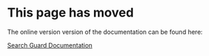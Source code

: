 # This page has moved

The online version version of the documentation can be found here:

[Search Guard Documentation](http://docs.search-guard.com/latest/search-guard-xpack-alerting)

